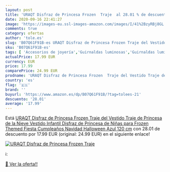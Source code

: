 ```yaml
---
layout: post
title: 'URAQT Disfraz de Princesa Frozen  Traje  al 28.01 % de descuento'
date: 2020-09-16 22:41:27
image: 'https://images-eu.ssl-images-amazon.com/images/I/41%2BzyRBj8GL._SL400_.jpg'
comments: true
category: ofertas
author: 'tole.es'
slug: 'B07Q61F91B-es URAQT Disfraz de Princesa Frozen Traje del Vestido Traje...'
sku: 'B07Q61F91B-es'
tags: [ 'Accesorios de joyería','Guirnaldas luminosas','Guirnaldas luminosas de interior','Iluminación','Joyería','Limpieza y cuidado de joyas','navidad', ]
actualPrice: 17.99 EUR
currency: EUR
price: 17.99
comparePrice: 24.99 EUR
prodname: 'URAQT Disfraz de Princesa Frozen  Traje del Vestido Traje de Princesa de la Nieve Vestido Infantil Disfraz de Princesa de Niñas para Frozen Themed Fiesta Cumpleaños Navidad Halloween Azul 120 cm'
country: 'es'
flag: '🇪🇸'
brand: ''
buyurl: 'https://www.amazon.es/dp/B07Q61F91B/?tag=tolees-21'
descuento: '28.01'
average: '17.99'
---
```


Está [URAQT Disfraz de Princesa Frozen  Traje del Vestido Traje de Princesa de la Nieve Vestido Infantil Disfraz de Princesa de Niñas para Frozen Themed Fiesta Cumpleaños Navidad Halloween Azul 120 cm](https://www.amazon.es/dp/B07Q61F91B/?tag=tolees-21) con 28.01 de descuento por 17.99 EUR (original: 24.99 EUR) en el siguiente enlace!

[![URAQT Disfraz de Princesa Frozen  Traje ](https://images-eu.ssl-images-amazon.com/images/I/41%2BzyRBj8GL._SL400_.jpg)](https://www.amazon.es/dp/B07Q61F91B/?tag=tolees-21)

ℹ️:


[🛒 Ver la oferta!!](https://www.amazon.es/dp/B07Q61F91B/?tag=tolees-21)

